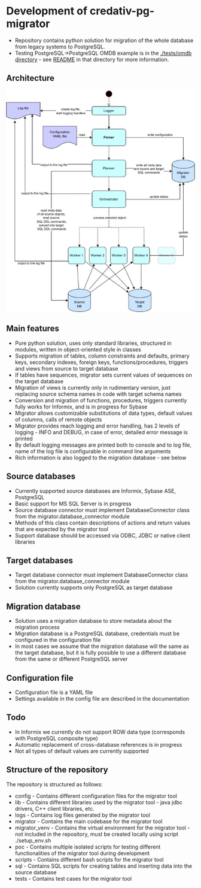 # Development of credativ-pg-migrator

- Repository contains python solution for migration of the whole database from legacy systems to PostgreSQL.
- Testing PostgreSQL->PostgreSQL OMDB example is in the [./tests/omdb directory](./tests/omdb/) - see [README](./tests/omdb/README.md) in that directory for more information.

## Architecture

![Architecture](./docs/images/architecture.jpg)

## Main features

- Pure python solution, uses only standard libraries, structured in modules, written in object-oriented style in classes
- Supports migration of tables, column constraints and defaults, primary keys, secondary indexes, foreign keys, functions/procedures, triggers and views from source to target database
- If tables have sequences, migrator sets current values of sequences on the target database
- Migration of views is currently only in rudimentary version, just replacing source schema names in code with target schema names
- Conversion and migration of functions, procedures, triggers currently fully works for Informix, and is in progress for Sybase
- Migrator allows customizable substitutions of data types, default values of columns, calls of remote objects
- Migrator provides reach logging and error handling, has 2 levels of logging - INFO and DEBUG, in case of error, detailed error message is printed
- By default logging messages are printed both to console and to log file, name of the log file is configurable in command line arguments
- Rich information is also logged to the migration database - see below

## Source databases

- Currently supported source databases are Informix, Sybase ASE, PostgreSQL
- Basic support for MS SQL Server is in progress
- Source database connector must implement DatabaseConnector class from the migrator.database_connector module
- Methods of this class contain descriptions of actions and return values that are expected by the migrator tool
- Support database should be accessed via ODBC, JDBC or native client libraries

## Target databases

- Target database connector must implement DatabaseConnector class from the migrator.database_connector module
- Solution currently supports only PostgreSQL as target database

## Migration database

- Solution uses a migration database to store metadata about the migration process
- Migration database is a PostgreSQL database, credentials must be configured in the configuration file
- In most cases we assume that the migration database will the same as the target database, but it is fully possible to use a different database from the same or different PostgreSQL server

## Configuration file

- Configuration file is a YAML file
- Settings available in the config file are described in the documentation

## Todo

- In Informix we currently do not support ROW data type (corresponds with PostgreSQL composite type)
- Automatic replacement of cross-database references is in progress
- Not all types of default values are currently supported

## Structure of the repository

The repository is structured as follows:

- config - Contains different configuration files for the migrator tool
- lib - Contains different libraries used by the migrator tool - java jdbc drivers, C++ client libraries, etc.
- logs - Contains log files generated by the migrator tool
- migrator - Contains the main codebase for the migrator tool
- migrator_venv - Contains the virtual environment for the migrator tool - not included in the repository, must be created locally using script ./setup_env.sh
- poc - Contains multiple isolated scripts for testing different functionalities of the migrator tool during development
- scripts - Contains different bash scripts for the migrator tool
- sql - Contains SQL scripts for creating tables and inserting data into the source database
- tests - Contains test cases for the migrator tool
